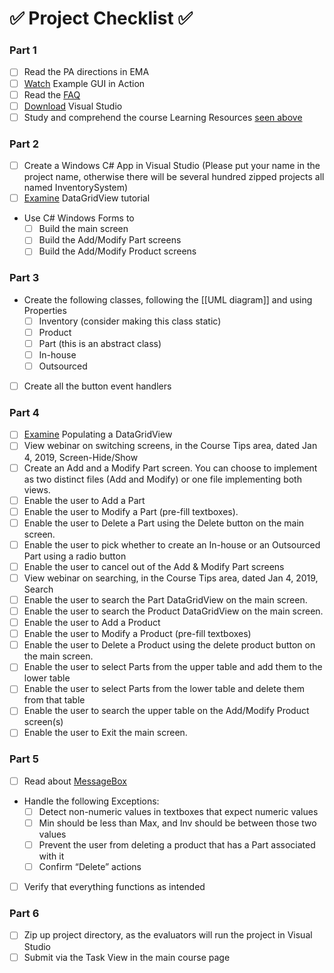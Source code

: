 # ✅ Project Checklist ✅

### Part 1

- [ ] Read the PA directions in EMA
- [ ] [Watch](https://wgu.webex.com/wgu/ldr.php?RCID=9fe68a533178c30d28109b2ecefc5123) Example GUI in Action
- [ ] Read the [FAQ](https://srm--c.vf.force.com/apex/coursearticle?Id=kA03x000000snjLCAQ)
- [ ] [Download](https://visualstudio.microsoft.com/downloads/) Visual Studio
- [ ] Study and comprehend the course Learning Resources [seen above](#links-to-videos--resources)

### Part 2

- [ ] Create a Windows C# App in Visual Studio
  (Please put your name in the project name, otherwise there will be several hundred zipped projects all named
  InventorySystem)
- [ ] [Examine](http://csharp.net-informations.com/datagridview/csharp-datagridview-tutorial.htm) DataGridView tutorial
- Use C# Windows Forms to
    - [ ] Build the main screen
    - [ ] Build the Add/Modify Part screens
    - [ ] Build the Add/Modify Product screens

### Part 3

- Create the following classes, following the [[UML diagram]] and using Properties
    - [ ] Inventory (consider making this class static)
    - [ ] Product
    - [ ] Part (this is an abstract class)
    - [ ] In-house
    - [ ] Outsourced
- [ ] Create all the button event handlers

### Part 4

- [ ] [Examine](https://learn.microsoft.com/en-us/dotnet/desktop/winforms/controls/displaying-data-in-the-windows-forms-datagridview-control?view=netframeworkdesktop-4.8)
  Populating a DataGridView
- [ ] View webinar on switching screens, in the Course Tips area, dated Jan 4, 2019, Screen-Hide/Show
- [ ] Create an Add and a Modify Part screen. You can choose to implement as two distinct files (Add and Modify) or one
  file implementing both views.
- [ ] Enable the user to Add a Part
- [ ] Enable the user to Modify a Part (pre-fill textboxes).
- [ ] Enable the user to Delete a Part using the Delete button on the main screen.
- [ ] Enable the user to pick whether to create an In-house or an Outsourced Part using a radio button
- [ ] Enable the user to cancel out of the Add & Modify Part screens
- [ ] View webinar on searching, in the Course Tips area, dated Jan 4, 2019, Search
- [ ] Enable the user to search the Part DataGridView on the main screen.
- [ ] Enable the user to search the Product DataGridView on the main screen.
- [ ] Enable the user to Add a Product
- [ ] Enable the user to Modify a Product (pre-fill textboxes)
- [ ] Enable the user to Delete a Product using the delete product button on the main screen.
- [ ] Enable the user to select Parts from the upper table and add them to the lower table
- [ ] Enable the user to select Parts from the lower table and delete them from that table
- [ ] Enable the user to search the upper table on the Add/Modify Product screen(s)
- [ ] Enable the user to Exit the main screen.

### Part 5

- [ ] Read
  about [MessageBox](https://learn.microsoft.com/en-us/dotnet/api/system.windows.forms.messagebox?view=netframework-4.8)
- Handle the following Exceptions:
    - [ ] Detect non-numeric values in textboxes that expect numeric values
    - [ ] Min should be less than Max, and Inv should be between those two values
    - [ ] Prevent the user from deleting a product that has a Part associated with it
    - [ ] Confirm “Delete” actions
- [ ] Verify that everything functions as intended

### Part 6

- [ ] Zip up project directory, as the evaluators will run the project in Visual Studio
- [ ] Submit via the Task View in the main course page
